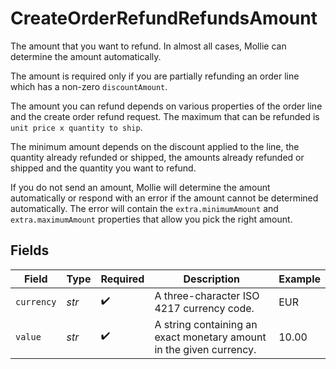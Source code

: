 # CreateOrderRefundRefundsAmount

The amount that you want to refund. In almost all cases, Mollie can determine the amount automatically.

The amount is required only if you are partially refunding an order line which has a non-zero `discountAmount`.

The amount you can refund depends on various properties of the order line and the create order refund request. The maximum that can be refunded is `unit price x quantity to ship`.

The minimum amount depends on the discount applied to the line, the quantity already refunded or shipped, the amounts already refunded or shipped and the quantity you want to refund.

If you do not send an amount, Mollie will determine the amount automatically or respond with an error if the amount cannot be determined automatically. The error will contain the `extra.minimumAmount` and `extra.maximumAmount` properties that allow you pick the right amount.


## Fields

| Field                                                               | Type                                                                | Required                                                            | Description                                                         | Example                                                             |
| ------------------------------------------------------------------- | ------------------------------------------------------------------- | ------------------------------------------------------------------- | ------------------------------------------------------------------- | ------------------------------------------------------------------- |
| `currency`                                                          | *str*                                                               | :heavy_check_mark:                                                  | A three-character ISO 4217 currency code.                           | EUR                                                                 |
| `value`                                                             | *str*                                                               | :heavy_check_mark:                                                  | A string containing an exact monetary amount in the given currency. | 10.00                                                               |